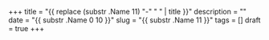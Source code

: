 +++
title = "{{ replace (substr .Name 11) "-" " " | title }}"
description = ""
date = "{{ substr .Name 0 10 }}"
slug = "{{ substr .Name 11 }}"
tags = []
draft = true
+++